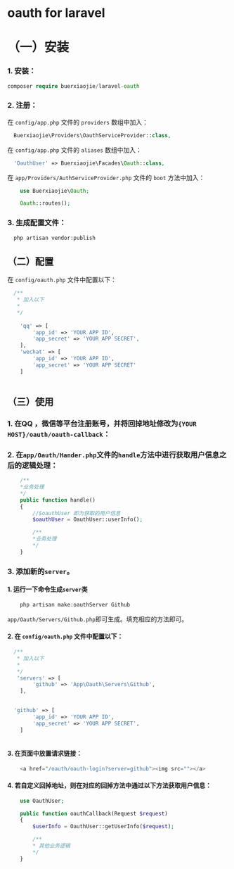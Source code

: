 # oauth for laravel

# （一）安装

### 1. 安装：


```php
composer require buerxiaojie/laravel-oauth
```

### 2. 注册：


在 `config/app.php` 文件的 `providers` 数组中加入：

```php
  Buerxiaojie\Providers\OauthServiceProvider::class,
```


在 `config/app.php` 文件的 `aliases` 数组中加入：

```php
  'OauthUser' => Buerxiaojie\Facades\Oauth::class,
```


在 `app/Providers/AuthServiceProvider.php` 文件的 `boot` 方法中加入：

```php
	use Buerxiaojie\Oauth;

	Oauth::routes();
```


### 3. 生成配置文件：


```php
  php artisan vendor:publish
```


## （二）配置

在 `config/oauth.php` 文件中配置以下：

```php
  /**
   * 加入以下
   * 
   */
   
  	'qq' => [
		'app_id' => 'YOUR APP ID',
		'app_secret' => 'YOUR APP SECRET',
	],
	'wechat' => [
		'app_id' => 'YOUR APP ID',
		'app_secret' => 'YOUR APP SECRET'
	]
 
```

## （三）使用


### 1. 在QQ ，微信等平台注册账号，并将回掉地址修改为`{YOUR HOST}/oauth/oauth-callback`：


### 2. 在`app/Oauth/Hander.php`文件的`handle`方法中进行获取用户信息之后的逻辑处理：

```php
	/**
	*业务处理
	*/
	public function handle()
	{
		//$oauthUser 即为获取的用户信息
		$oauthUser = OauthUser::userInfo();

		/**
		*业务处理
		*/
	}

```

### 3. 添加新的`server`。


#### 1. 运行一下命令生成`server`类

```php
	php artisan make:oauthServer Github
```

`app/Oauth/Servers/Github.php`即可生成。填充相应的方法即可。

#### 2. 在 `config/oauth.php` 文件中配置以下：

```php
  /**
   * 加入以下
   * 
   */
   'servers' => [
		'github' => 'App\Oauth\Servers\Github',
	],
   

  'github' => [
		'app_id' => 'YOUR APP ID',
		'app_secret' => 'YOUR APP SECRET',
	]
 
```

#### 3. 在页面中放置请求链接：

```php
	<a href="/oauth/oauth-login?server=github"><img src=""></a>
```

#### 4. 若自定义回掉地址，则在对应的回掉方法中通过以下方法获取用户信息：
```php
	use OauthUser;

	public function oauthCallback(Request $request)
	{
		$userInfo = OauthUser::getUserInfo($request);

		/**
		* 其他业务逻辑
		*/
	}
```